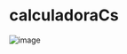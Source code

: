 # calculadoraCs
![image](https://github.com/user-attachments/assets/24f88189-88dd-44a4-96e2-26d42bc2f7d6)
